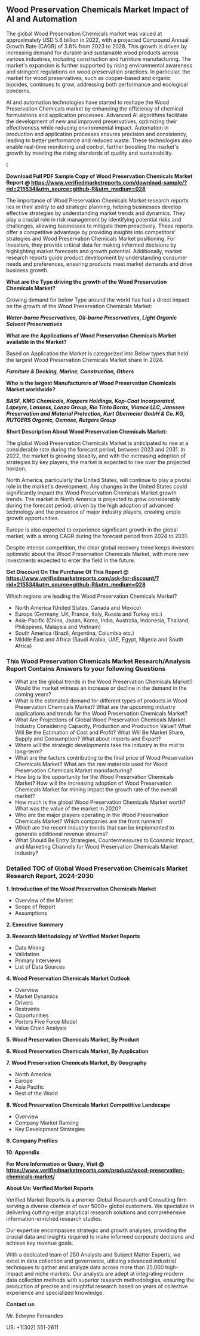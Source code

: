 <h2>Wood Preservation Chemicals Market Impact of AI and Automation</h2><p>The global Wood Preservation Chemicals market was valued at approximately USD 5.6 billion in 2022, with a projected Compound Annual Growth Rate (CAGR) of 3.8% from 2023 to 2028. This growth is driven by increasing demand for durable and sustainable wood products across various industries, including construction and furniture manufacturing. The market's expansion is further supported by rising environmental awareness and stringent regulations on wood preservation practices. In particular, the market for wood preservatives, such as copper-based and organic biocides, continues to grow, addressing both performance and ecological concerns.</p><p>AI and automation technologies have started to reshape the Wood Preservation Chemicals market by enhancing the efficiency of chemical formulations and application processes. Advanced AI algorithms facilitate the development of new and improved preservatives, optimizing their effectiveness while reducing environmental impact. Automation in production and application processes ensures precision and consistency, leading to better performance and reduced waste. These technologies also enable real-time monitoring and control, further boosting the market's growth by meeting the rising standards of quality and sustainability.</p>t</p><p id="" class=""><strong>Download Full PDF Sample Copy of Wood Preservation Chemicals Market Report @ <a href="https://www.verifiedmarketreports.com/download-sample/?rid=215534&utm_source=github-R&utm_medium=028" target="_blank">https://www.verifiedmarketreports.com/download-sample/?rid=215534&utm_source=github-R&utm_medium=028</a></strong></p><p>The importance of&nbsp;Wood Preservation Chemicals Market research reports lies in their ability to aid strategic planning, helping businesses develop effective strategies by understanding market trends and dynamics. They play a crucial role in risk management by identifying potential risks and challenges, allowing businesses to mitigate them proactively. These reports offer a competitive advantage by providing insights into competitors' strategies and Wood Preservation Chemicals Market positioning. For investors, they provide critical data for making informed decisions by highlighting market forecasts and growth potential. Additionally, market research reports guide product development by understanding consumer needs and preferences, ensuring products meet market demands and drive business growth.</p><p><strong>What are the&nbsp;Type driving the growth of the Wood Preservation Chemicals Market?</strong></p><p id="" class="">Growing demand for below Type around the world has had a direct impact on the growth of the Wood Preservation Chemicals Market:</p><em><strong>Water-borne Preservatives, Oil-borne Preservatives, Light Organic Solvent Preservatives</strong></em></p><strong>What are the&nbsp;Applications&nbsp;of Wood Preservation Chemicals Market available in the Market?</strong></p><p id="" class="">Based on Application the Market is categorized into Below types that held the largest Wood Preservation Chemicals Market share In 2024.</p><em><strong>Furniture & Decking, Marine, Construction, Others</strong></em></p><strong>Who is the largest Manufacturers of Wood Preservation Chemicals Market worldwide?</strong></p><p><em><strong>BASF, KMG Chemicals, Koppers Holdings, Kop-Coat Incorporated, Lapeyre, Lanxess, Lonza Group, Rio Tinto Borax, Viance LLC, Janssen Preservation and Material Protection, Kurt Obermeier GmbH & Co. KG, RUTGERS Organic, Osmose, Rutgers Group</strong></em></p><p id="" class=""><strong>Short Description About Wood Preservation Chemicals Market:</strong></p><p>The global Wood Preservation Chemicals Market is anticipated to rise at a considerable rate during the forecast period, between 2023 and 2031. In 2022, the market is growing steadily, and with the increasing adoption of strategies by key players, the market is expected to rise over the projected horizon.</p><p>North America, particularly the United States, will continue to play a pivotal role in the market's development. Any changes in the United States could significantly impact the Wood Preservation Chemicals Market growth trends. The market in North America is projected to grow considerably during the forecast period, driven by the high adoption of advanced technology and the presence of major industry players, creating ample growth opportunities.</p><p>Europe is also expected to experience significant growth in the global market, with a strong CAGR during the forecast period from 2024 to 2031.</p><p>Despite intense competition, the clear global recovery trend keeps investors optimistic about the Wood Preservation Chemicals Market, with more new investments expected to enter the field in the future.</p><p id="" class=""><strong>Get Discount On The Purchase Of This Report @ <a href="https://www.verifiedmarketreports.com/ask-for-discount/?rid=215534&utm_source=github-R&utm_medium=028" target="_blank">https://www.verifiedmarketreports.com/ask-for-discount/?rid=215534&utm_source=github-R&utm_medium=028</a></strong></p>Which regions are leading the Wood Preservation Chemicals Market?</p><ul><li>North America (United States, Canada and Mexico)</li><li>Europe (Germany, UK, France, Italy, Russia and Turkey etc.)</li><li>Asia-Pacific (China, Japan, Korea, India, Australia, Indonesia, Thailand, Philippines, Malaysia and Vietnam)</li><li>South America (Brazil, Argentina, Columbia etc.)</li><li>Middle East and Africa (Saudi Arabia, UAE, Egypt, Nigeria and South Africa)</li></ul><h3 id="" class="">This Wood Preservation Chemicals Market Research/Analysis Report Contains Answers to your following Questions</h3><ul><li>What are the global trends in the Wood Preservation Chemicals Market? Would the market witness an increase or decline in the demand in the coming years?</li><li>What is the estimated demand for different types of products in Wood Preservation Chemicals Market? What are the upcoming industry applications and trends for the Wood Preservation Chemicals Market?</li><li>What Are Projections of Global Wood Preservation Chemicals Market Industry Considering Capacity, Production and Production Value? What Will Be the Estimation of Cost and Profit? What Will Be Market Share, Supply and Consumption? What about imports and Export?</li><li>Where will the strategic developments take the industry in the mid to long-term?</li><li>What are the factors contributing to the final price of Wood Preservation Chemicals Market? What are the raw materials used for Wood Preservation Chemicals Market manufacturing?</li><li>How big is the opportunity for the Wood Preservation Chemicals Market? How will the increasing adoption of Wood Preservation Chemicals Market for mining impact the growth rate of the overall market?</li><li>How much is the global Wood Preservation Chemicals Market worth? What was the value of the market In 2020?</li><li>Who are the major players operating in the Wood Preservation Chemicals Market? Which companies are the front runners?</li><li>Which are the recent industry trends that can be implemented to generate additional revenue streams?</li><li>What Should Be Entry Strategies, Countermeasures to Economic Impact, and Marketing Channels for Wood Preservation Chemicals Market Industry?</li></ul><h3 id="" class="">Detailed TOC of Global Wood Preservation Chemicals Market Research Report, 2024-2030</h3><p id="" class=""><strong>1. Introduction of the Wood Preservation Chemicals Market</strong></p><ul><li>Overview of the Market</li><li>Scope of Report</li><li>Assumptions</li></ul><p id="" class=""><strong>2. Executive Summary</strong></p><p id="" class=""><strong>3. Research Methodology of Verified Market Reports</strong></p><ul><li>Data Mining</li><li>Validation</li><li>Primary Interviews</li><li>List of Data Sources</li></ul><p id="" class=""><strong>4. Wood Preservation Chemicals Market Outlook</strong></p><ul><li>Overview</li><li>Market Dynamics</li><li>Drivers</li><li>Restraints</li><li>Opportunities</li><li>Porters Five Force Model</li><li>Value Chain Analysis</li></ul><p id="" class=""><strong>5. Wood Preservation Chemicals Market, By Product</strong></p><p id="" class=""><strong>6. Wood Preservation Chemicals Market, By Application</strong></p><p id="" class=""><strong>7. Wood Preservation Chemicals Market, By Geography</strong></p><ul><li>North America</li><li>Europe</li><li>Asia Pacific</li><li>Rest of the World</li></ul><p id="" class=""><strong>8. Wood Preservation Chemicals Market Competitive Landscape</strong></p><ul><li>Overview</li><li>Company Market Ranking</li><li>Key Development Strategies</li></ul><p id="" class=""><strong>9. Company Profiles</strong></p><p id="" class=""><strong>10. Appendix</strong></p><p id="" class=""><strong>For More Information or Query, Visit @ <a href="https://www.verifiedmarketreports.com/product/wood-preservation-chemicals-market/" target="_blank">https://www.verifiedmarketreports.com/product/wood-preservation-chemicals-market/</a></strong></p><p id="" class=""><strong>About Us: Verified Market Reports</strong></p><p id="" class="">Verified Market Reports is a premier Global Research and Consulting firm serving a diverse clientele of over 5000+ global customers. We specialize in delivering cutting-edge analytical research solutions and comprehensive information-enriched research studies.</p><p id="" class="">Our expertise encompasses strategic and growth analyses, providing the crucial data and insights required to make informed corporate decisions and achieve key revenue goals.</p><p id="" class="">With a dedicated team of 250 Analysts and Subject Matter Experts, we excel in data collection and governance, utilizing advanced industrial techniques to gather and analyze data across more than 25,000 high-impact and niche markets. Our analysts are adept at integrating modern data collection methods with superior research methodologies, ensuring the production of precise and insightful research based on years of collective experience and specialized knowledge.</p><p id="" class=""><strong>Contact us:</strong></p><p id="" class="">Mr. Edwyne Fernandes</p><p id="" class="">US: +1(302) 551-2611</p>
